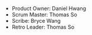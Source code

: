 - Product Owner: Daniel Hwang
- Scrum Master: Thomas So
- Scribe: Bryce Wang
- Retro Leader: Thomas So
